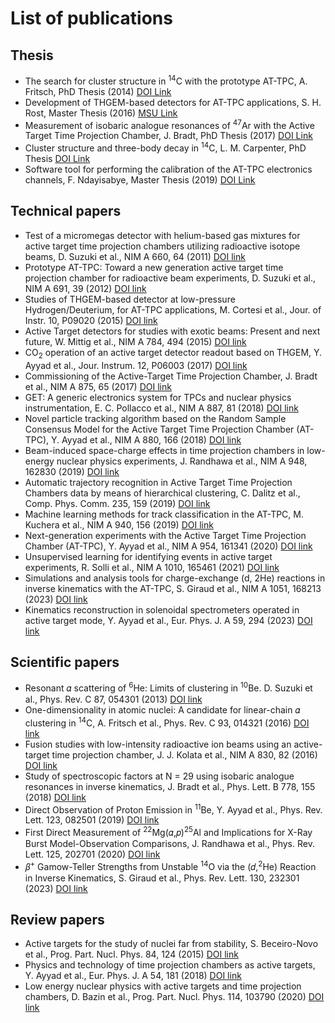 # List of publications

## Thesis
- The search for cluster structure in <sup>14</sup>C with the prototype AT-TPC, A. Fritsch, PhD Thesis (2014) [DOI Link](https://doi.org/doi:10.25335/97em-1550)
- Development of THGEM-based detectors for AT-TPC applications, S. H. Rost, Master Thesis (2016) [MSU Link](https://d.lib.msu.edu/etd/4145?q=stefan%20rost)
- Measurement of isobaric analogue resonances of <sup>47</sup>Ar with the Active Target Time Projection Chamber, J. Bradt, PhD Thesis (2017) [DOI Link](https://doi.org/doi:10.25335/ktpr-1k92)
- Cluster structure and three-body decay in <sup>14</sup>C, L. M. Carpenter, PhD Thesis [DOI Link](https://doi.org/doi:10.25335/nqp5-et27)
- Software tool for performing the calibration of the AT-TPC electronics channels, F. Ndayisabye, Master Thesis (2019) [DOI Link](https://doi.org/doi:10.25335/5s31-ad37)

## Technical papers
- Test of a micromegas detector with helium-based gas mixtures for active target time projection chambers utilizing radioactive isotope beams, D. Suzuki et al., NIM A 660, 64 (2011) [DOI link](https://doi.org/10.1016/j.nima.2011.09.026)
- Prototype AT-TPC: Toward a new generation active target time projection chamber for radioactive beam experiments, D. Suzuki et al., NIM A 691, 39 (2012) [DOI link](https://doi.org/10.1016/j.nima.2012.06.050)
- Studies of THGEM-based detector at low-pressure Hydrogen/Deuterium, for AT-TPC applications, M. Cortesi et al., Jour. of Instr. 10, P09020 (2015) [DOI link](https://dx.doi.org/10.1088/1748-0221/2015/09/P09020)
- Active Target detectors for studies with exotic beams: Present and next future, W. Mittig et al., NIM A 784, 494 (2015) [DOI link](https://doi.org/10.1016/j.nima.2014.10.048)
- CO<sub>2</sub> operation of an active target detector readout based on THGEM, Y. Ayyad et al., Jour. Instrum. 12, P06003 (2017) [DOI link](https://dx.doi.org/10.1088/1748-0221/12/06/P06003)
- Commissioning of the Active-Target Time Projection Chamber, J. Bradt et al., NIM A 875, 65 (2017) [DOI link](https://doi.org/10.1016/j.nima.2017.09.013)
- GET: A generic electronics system for TPCs and nuclear physics instrumentation, E. C. Pollacco et al., NIM A 887, 81 (2018) [DOI link](https://doi.org/10.1016/j.nima.2018.01.020)
- Novel particle tracking algorithm based on the Random Sample Consensus Model for the Active Target Time Projection Chamber (AT-TPC), Y. Ayyad et al., NIM A 880, 166 (2018) [DOI link](https://doi.org/10.1016/j.nima.2017.10.090)
- Beam-induced space-charge effects in time projection chambers in low-energy nuclear physics experiments, J. Randhawa et al., NIM A 948, 162830 (2019) [DOI link](https://doi.org/10.1016/j.nima.2019.162830)
- Automatic trajectory recognition in Active Target Time Projection Chambers data by means of hierarchical clustering, C. Dalitz et al., Comp. Phys. Comm. 235, 159 (2019) [DOI link](https://doi.org/10.1016/j.cpc.2018.09.010)
- Machine learning methods for track classification in the AT-TPC, M. Kuchera et al., NIM A 940, 156 (2019) [DOI link](https://doi.org/10.1016/j.nima.2019.05.097)
- Next-generation experiments with the Active Target Time Projection Chamber (AT-TPC), Y. Ayyad et al., NIM A 954, 161341 (2020) [DOI link](https://doi.org/10.1016/j.nima.2018.10.019)
- Unsupervised learning for identifying events in active target experiments, R. Solli et al., NIM A 1010, 165461 (2021) [DOI link](https://doi.org/10.1016/j.nima.2021.165461)
- Simulations and analysis tools for charge-exchange (d, 2He) reactions in inverse kinematics with the AT-TPC, S. Giraud et al., NIM A 1051, 168213 (2023) [DOI link](https://doi.org/10.1016/j.nima.2023.168213)
- Kinematics reconstruction in solenoidal spectrometers operated in active target mode, Y. Ayyad et al., Eur. Phys. J. A 59, 294 (2023) [DOI link](https://doi.org/10.1140/epja/s10050-023-01205-2)

## Scientific papers
- Resonant 𝛼 scattering of <sup>6</sup>He: Limits of clustering in <sup>10</sup>Be. D. Suzuki et al., Phys. Rev. C 87, 054301 (2013) [DOI link](https://doi.org/10.1103/PhysRevC.87.054301)
- One-dimensionality in atomic nuclei: A candidate for linear-chain 𝛼 clustering in <sup>14</sup>C, A. Fritsch et al., Phys. Rev. C 93, 014321 (2016) [DOI link](https://doi.org/10.1103/PhysRevC.93.014321)
- Fusion studies with low-intensity radioactive ion beams using an active-target time projection chamber, J. J. Kolata et al., NIM A 830, 82 (2016) [DOI link](https://doi.org/10.1016/j.nima.2016.05.036)
- Study of spectroscopic factors at N = 29 using isobaric analogue resonances in inverse kinematics, J. Bradt et al., Phys. Lett. B 778, 155 (2018) [DOI link](https://doi.org/10.1016/j.physletb.2018.01.015)
- Direct Observation of Proton Emission in <sup>11</sup>Be, Y. Ayyad et al., Phys. Rev. Lett. 123, 082501 (2019) [DOI link](https://doi.org/10.1103/PhysRevLett.123.082501)
- First Direct Measurement of <sup>22</sup>Mg⁢(𝛼,𝑝)⁢<sup>25</sup>Al and Implications for X-Ray Burst Model-Observation Comparisons, J. Randhawa et al., Phys. Rev. Lett. 125, 202701 (2020) [DOI link](https://doi.org/10.1103/PhysRevLett.125.202701)
- 𝛽<sup>+</sup> Gamow-Teller Strengths from Unstable <sup>14</sup>O via the (𝑑,<sup>2</sup>He) Reaction in Inverse Kinematics, S. Giraud et al., Phys. Rev. Lett. 130, 232301 (2023) [DOI link](https://doi.org/10.1103/PhysRevLett.130.232301)

## Review papers
- Active targets for the study of nuclei far from stability, S. Beceiro-Novo et al., Prog. Part. Nucl. Phys. 84, 124 (2015) [DOI link](https://doi.org/10.1016/j.ppnp.2015.06.003)
- Physics and technology of time projection chambers as active targets, Y. Ayyad et al., Eur. Phys. J. A 54, 181 (2018) [DOI link](https://doi.org/10.1140/epja/i2018-12557-7)
- Low energy nuclear physics with active targets and time projection chambers, D. Bazin et al., Prog. Part. Nucl. Phys. 114, 103790 (2020) [DOI link](https://doi.org/10.1016/j.ppnp.2020.103790)